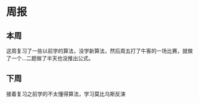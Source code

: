 # 周报

## 本周

这周复习了一些以前学的算法，没学新算法，然后周五打了牛客的一场比赛，就做了一个...二题做了半天也没推出公式。

## 下周

接着复习之前学的不太懂得算法，学习莫比乌斯反演
